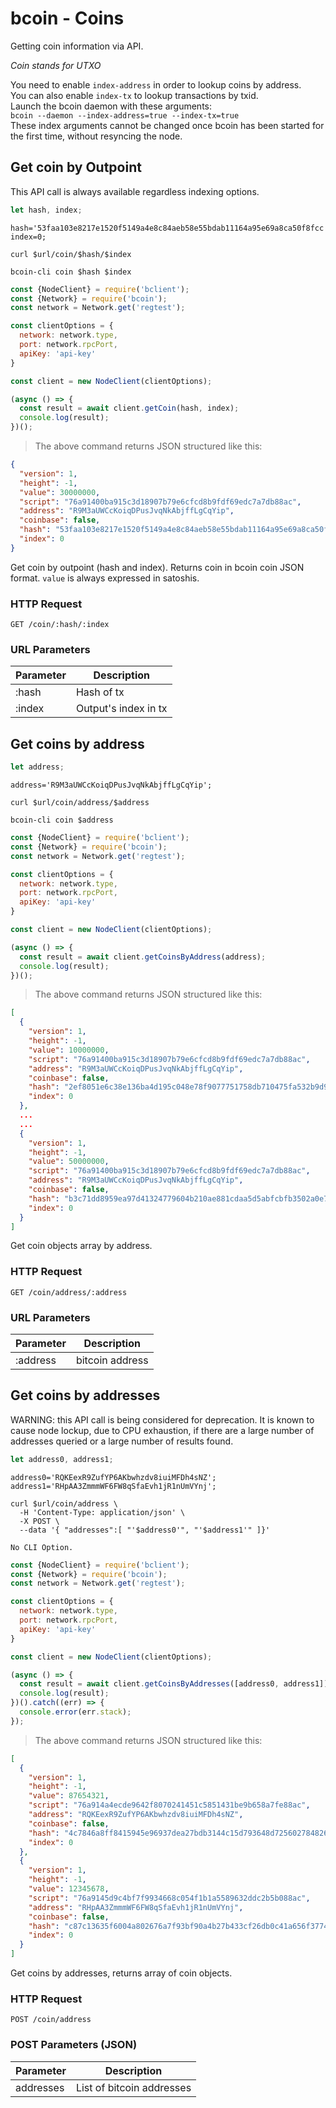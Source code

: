 # bcoin - Coins
Getting coin information via API.

*Coin stands for UTXO*

<aside class="info">
You need to enable <code>index-address</code> in order to lookup coins by address.<br>
You can also enable <code>index-tx</code> to lookup transactions by txid.<br>
Launch the bcoin daemon with these arguments:<br>
<code>bcoin --daemon --index-address=true --index-tx=true</code><br>
These index arguments cannot be changed once bcoin has been started for the first time, without resyncing the node.
</aside>


## Get coin by Outpoint

<aside class="info">
This API call is always available regardless indexing options.
</aside>

```javascript
let hash, index;
```

```shell--vars
hash='53faa103e8217e1520f5149a4e8c84aeb58e55bdab11164a95e69a8ca50f8fcc';
index=0;
```

```shell--curl
curl $url/coin/$hash/$index
```

```shell--cli
bcoin-cli coin $hash $index
```

```javascript
const {NodeClient} = require('bclient');
const {Network} = require('bcoin');
const network = Network.get('regtest');

const clientOptions = {
  network: network.type,
  port: network.rpcPort,
  apiKey: 'api-key'
}

const client = new NodeClient(clientOptions);

(async () => {
  const result = await client.getCoin(hash, index);
  console.log(result);
})();
```

> The above command returns JSON structured like this:

```json
{
  "version": 1,
  "height": -1,
  "value": 30000000,
  "script": "76a91400ba915c3d18907b79e6cfcd8b9fdf69edc7a7db88ac",
  "address": "R9M3aUWCcKoiqDPusJvqNkAbjffLgCqYip",
  "coinbase": false,
  "hash": "53faa103e8217e1520f5149a4e8c84aeb58e55bdab11164a95e69a8ca50f8fcc",
  "index": 0
}
```

Get coin by outpoint (hash and index). Returns coin in bcoin coin JSON format.
`value` is always expressed in satoshis.

### HTTP Request
`GET /coin/:hash/:index`

### URL Parameters
Parameter | Description
--------- | -----------
:hash     | Hash of tx
:index    | Output's index in tx



## Get coins by address

```javascript
let address;
```

```shell--vars
address='R9M3aUWCcKoiqDPusJvqNkAbjffLgCqYip';
```

```shell--curl
curl $url/coin/address/$address
```

```shell--cli
bcoin-cli coin $address
```

```javascript
const {NodeClient} = require('bclient');
const {Network} = require('bcoin');
const network = Network.get('regtest');

const clientOptions = {
  network: network.type,
  port: network.rpcPort,
  apiKey: 'api-key'
}

const client = new NodeClient(clientOptions);

(async () => {
  const result = await client.getCoinsByAddress(address);
  console.log(result);
})();
```

> The above command returns JSON structured like this:

```json
[
  {
    "version": 1,
    "height": -1,
    "value": 10000000,
    "script": "76a91400ba915c3d18907b79e6cfcd8b9fdf69edc7a7db88ac",
    "address": "R9M3aUWCcKoiqDPusJvqNkAbjffLgCqYip",
    "coinbase": false,
    "hash": "2ef8051e6c38e136ba4d195c048e78f9077751758db710475fa532b9d9489324",
    "index": 0
  },
  ...
  ...
  {
    "version": 1,
    "height": -1,
    "value": 50000000,
    "script": "76a91400ba915c3d18907b79e6cfcd8b9fdf69edc7a7db88ac",
    "address": "R9M3aUWCcKoiqDPusJvqNkAbjffLgCqYip",
    "coinbase": false,
    "hash": "b3c71dd8959ea97d41324779604b210ae881cdaa5d5abfcbfb3502a0e75c1283",
    "index": 0
  }
]
```

Get coin objects array by address.

### HTTP Request
`GET /coin/address/:address`

### URL Parameters
Parameter | Description
--------- | -----------
:address  | bitcoin address



## Get coins by addresses

<aside class="warning">
WARNING: this API call is being considered for deprecation. It is known to cause
node lockup, due to CPU exhaustion, if there are a large number of addresses queried
or a large number of results found.
</aside>

```javascript
let address0, address1;
```

```shell--vars
address0='RQKEexR9ZufYP6AKbwhzdv8iuiMFDh4sNZ';
address1='RHpAA3ZmmmWF6FW8qSfaEvh1jR1nUmVYnj';
```

```shell--curl
curl $url/coin/address \
  -H 'Content-Type: application/json' \
  -X POST \
  --data '{ "addresses":[ "'$address0'", "'$address1'" ]}'
```

```shell--cli
No CLI Option.
```

```javascript
const {NodeClient} = require('bclient');
const {Network} = require('bcoin');
const network = Network.get('regtest');

const clientOptions = {
  network: network.type,
  port: network.rpcPort,
  apiKey: 'api-key'
}

const client = new NodeClient(clientOptions);

(async () => {
  const result = await client.getCoinsByAddresses([address0, address1]);
  console.log(result);
})().catch((err) => {
  console.error(err.stack);
});
```

> The above command returns JSON structured like this:

```json
[
  {
    "version": 1,
    "height": -1,
    "value": 87654321,
    "script": "76a914a4ecde9642f8070241451c5851431be9b658a7fe88ac",
    "address": "RQKEexR9ZufYP6AKbwhzdv8iuiMFDh4sNZ",
    "coinbase": false,
    "hash": "4c7846a8ff8415945e96937dea27bdb3144c15d793648d725602784826052586",
    "index": 0
  },
  {
    "version": 1,
    "height": -1,
    "value": 12345678,
    "script": "76a9145d9c4bf7f9934668c054f1b1a5589632ddc2b5b088ac",
    "address": "RHpAA3ZmmmWF6FW8qSfaEvh1jR1nUmVYnj",
    "coinbase": false,
    "hash": "c87c13635f6004a802676a7f93bf90a4b27b433cf26db0c41a656f377406f3e3",
    "index": 0
  }
]

```

Get coins by addresses, returns array of coin objects.

### HTTP Request
`POST /coin/address`

### POST Parameters (JSON)
Parameter | Description
--------- | -----------
addresses | List of bitcoin addresses
